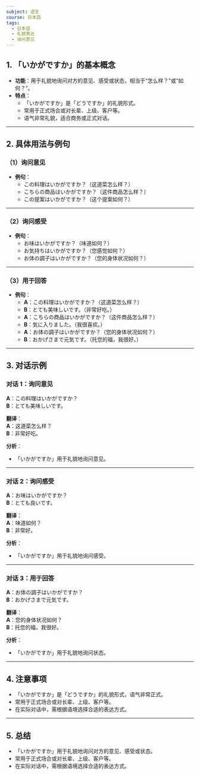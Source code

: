 ```yaml
---
subject: 语言
course: 日本語
tags:
  - 日本語
  - 礼貌表达
  - 询问意见
---
```


## 1. **「いかがですか」的基本概念**

- **功能**：用于礼貌地询问对方的意见、感受或状态，相当于“怎么样？”或“如何？”。
- **特点**：
  - 「いかがですか」是「どうですか」的礼貌形式。
  - 常用于正式场合或对长辈、上级、客户等。
  - 语气非常礼貌，适合商务或正式对话。

---

## 2. **具体用法与例句**

### （1）**询问意见**
- **例句**：
  - この料理はいかがですか？（这道菜怎么样？）
  - こちらの商品はいかがですか？（这件商品怎么样？）
  - この提案はいかがですか？（这个提案如何？）

---

### （2）**询问感受**
- **例句**：
  - お味はいかがですか？（味道如何？）
  - お気持ちはいかがですか？（您感觉如何？）
  - お体の調子はいかがですか？（您的身体状况如何？）

---

### （3）**用于回答**
- **例句**：
  - **A**：この料理はいかがですか？（这道菜怎么样？）
  - **B**：とても美味しいです。（非常好吃。）
  - **A**：こちらの商品はいかがですか？（这件商品怎么样？）
  - **B**：気に入りました。（我很喜欢。）
  - **A**：お体の調子はいかがですか？（您的身体状况如何？）
  - **B**：おかげさまで元気です。（托您的福，我很好。）

---

## 3. **对话示例**

### 对话 1：询问意见
**A**：この料理はいかがですか？  
**B**：とても美味しいです。

**翻译**：  
**A**：这道菜怎么样？  
**B**：非常好吃。

**分析**：
- 「いかがですか」用于礼貌地询问意见。

---

### 对话 2：询问感受
**A**：お味はいかがですか？  
**B**：とても良いです。

**翻译**：  
**A**：味道如何？  
**B**：非常好。

**分析**：
- 「いかがですか」用于礼貌地询问感受。

---

### 对话 3：用于回答
**A**：お体の調子はいかがですか？  
**B**：おかげさまで元気です。

**翻译**：  
**A**：您的身体状况如何？  
**B**：托您的福，我很好。

**分析**：
- 「いかがですか」用于礼貌地询问状态。

---

## 4. **注意事项**
- 「いかがですか」是「どうですか」的礼貌形式，语气非常正式。
- 常用于正式场合或对长辈、上级、客户等。
- 在实际对话中，需根据语境选择合适的表达方式。

---

## 5. **总结**
- 「いかがですか」用于礼貌地询问对方的意见、感受或状态。
- 常用于正式场合或对长辈、上级、客户等。
- 在实际对话中，需根据语境选择合适的表达方式。